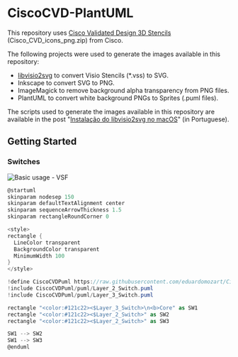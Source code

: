 # CiscoCVD-PlantUML

This repository uses [Cisco Validated Design 3D Stencils](https://www.petenetlive.com/KB/Article/0001041) (Cisco_CVD_icons_png.zip) from Cisco.

The following projects were used to generate the images available in this repository:

* [libvisio2svg](https://github.com/kakwa/libvisio2svg) to convert Visio Stencils (*.vss) to SVG.
* Inkscape to convert SVG to PNG.
* ImageMagick to remove background alpha transparency from PNG files.
* PlantUML to convert white background PNGs to Sprites (.puml files). 

The scripts used to generate the images available in this repository are available in the post "[Instalação do libvisio2svg no macOS](https://eduardomozartdeoliveira.wordpress.com/2023/01/30/instalacao-do-libvisio2svg-no-macos/)" (in Portuguese).

## Getting Started

### Switches

![Basic usage - VSF](https://www.plantuml.com/plantuml/proxy?idx=0&src=https%3A%2F%2Fraw.githubusercontent.com%2Feduardomozart%2FCiscoCVD-PlantUML%2Fmain%2FSamples%2FSwitches.puml)

```csharp
@startuml
skinparam nodesep 150
skinparam defaultTextAlignment center
skinparam sequenceArrowThickness 1.5
skinparam rectangleRoundCorner 0

<style>
rectangle {
  LineColor transparent
  BackgroundColor transparent
  MinimumWidth 100
}
</style>

!define CiscoCVDPuml https://raw.githubusercontent.com/eduardomozart/Cisco-PlantUML/main
!include CiscoCVDPuml/puml/Layer_2_Switch.puml
!include CiscoCVDPuml/puml/Layer_3_Switch.puml

rectangle "<color:#121c22><$Layer_3_Switch>\n<b>Core" as SW1
rectangle "<color:#121c22><$Layer_2_Switch>" as SW2
rectangle "<color:#121c22><$Layer_2_Switch>" as SW3

SW1 --> SW2
SW1 --> SW3
@enduml
```
